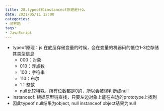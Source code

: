 ```yaml
---
title: 28.typeof和instanceof原理是什么
date: 2021/05/11 12:00
categories: 
- 问答题
tags: 
- JavaScript
---
```


- typeof原理：js 在底层存储变量的时候，会在变量的机器码的低位1-3位存储其类型信息
  - 000：对象
  - 010：浮点数
  - 100：字符串
  - 110：布尔
  - 1：整数
  - null比较特殊，所有位数都是0的，所以会被误判断成null
- instanceof: 根据原型链查找，只要左边对象上能在右边的prototype上找到
- 因此typeof null结果为object, null instanceof object结果为null 